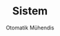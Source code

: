 ---
layout: category
category: Sistem
permalink: /category/sistem/
title: Sistem
subtitle: Otomatik Mühendis
---